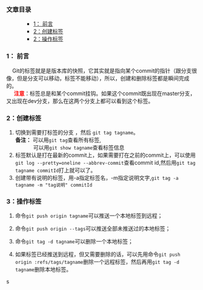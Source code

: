 <p></p><div class="toc"><h3><a name="t0"></a>文章目录</h3><ul><ul><ul><li><a href="#1__3" rel="nofollow" target="_self">1： 前言</a></li><li><a href="#2_6" rel="nofollow" target="_self">2：创建标签</a></li><li><a href="#2_14" rel="nofollow" target="_self">2：操作标签</a></li></ul></ul></ul></div><p></p>
<h3><a name="t1"></a><a id="1__3" target="_blank"></a>1： 前言</h3>
<p>&nbsp;&nbsp;&nbsp;&nbsp;Git的标签就是是版本库的快照，它其实就是指向某个commit的指针（跟分支很像，但是分支可以移动，标签不能移动），所以，创建和删除标签都是瞬间完成的。<br>
&nbsp;&nbsp; &nbsp;&nbsp;<font color="red"><strong>注意</strong></font>：标签总是和某个commit挂钩。如果这个commit既出现在master分支，又出现在dev分支，那么在这两个分支上都可以看到这个标签。</p>
<h3><a name="t2"></a><a id="2_6" target="_blank"></a>2：创建标签</h3>
<ol>
<li>切换到需要打标签的分支 ，然后 <code>git tag tagname</code>。<br>
<strong>备注：</strong> 可以用<code>git tag</code>查看所有标签,<br>
&nbsp;&nbsp;&nbsp;&nbsp;&nbsp;&nbsp;&nbsp;&nbsp;&nbsp;&nbsp;&nbsp;&nbsp;可以用<code>git show tagname</code>查看标签信息</li>
<li>标签默认是打在最新的commit上，如果需要打在之前的commit上，可以使用<code>git log --pretty=oneline --abbrev-commit</code>查看commit id,然后用<code>git tag tagname commitId</code>打上就可以了。</li>
<li>创建带有说明的标签，用-a指定标签名，-m指定说明文字,<code>git tag -a tagname -m "tag说明" commitId</code></li>
</ol>
<h3><a name="t3"></a><a id="2_14" target="_blank"></a>3：操作标签</h3>
<ol>
<li>
<p>命令<code>git push origin tagname</code>可以推送一个本地标签到远程；</p>
</li>
<li>
<p>命令<code>git push origin --tags</code>可以推送全部未推送过的本地标签；</p>
</li>
<li>
<p>命令<code>git tag -d tagname</code>可以删除一个本地标签；</p>
</li>
<li>
<p>如果标签已经推送到远程，但又需要删除的话，可以先用命令<code>git push origin :refs/tags/tagname</code>删除一个远程标签，然后再用<code>git tag -d tagname</code>删除本地标签。</p>
</li>
</ol>s
